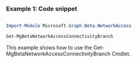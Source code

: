 ### Example 1: Code snippet

```powershell

Import-Module Microsoft.Graph.Beta.NetworkAccess

Get-MgBetaNetworkAccessConnectivityBranch

```
This example shows how to use the Get-MgBetaNetworkAccessConnectivityBranch Cmdlet.

